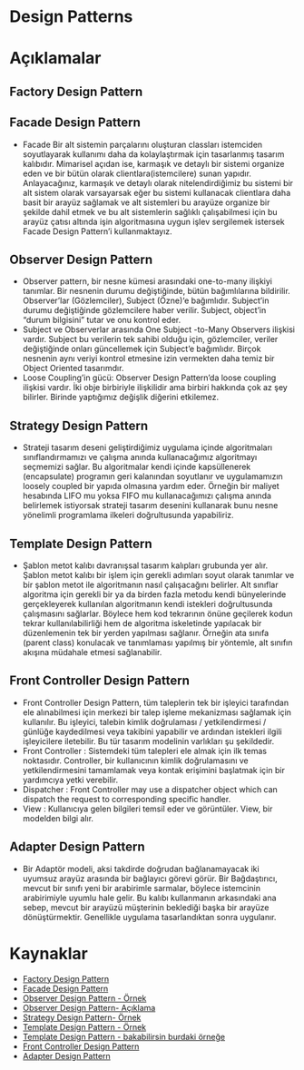 # Design Patterns

# Açıklamalar

## Factory Design Pattern

## Facade Design Pattern

- Facade Bir alt sistemin parçalarını oluşturan classları istemciden soyutlayarak kullanımı daha da kolaylaştırmak için tasarlanmış tasarım kalıbıdır. Mimarisel açıdan ise, karmaşık ve detaylı bir sistemi organize eden ve bir bütün olarak clientlara(istemcilere) sunan yapıdır. Anlayacağınız, karmaşık ve detaylı olarak nitelendirdiğimiz bu sistemi bir alt sistem olarak varsayarsak eğer bu sistemi kullanacak clientlara daha basit bir arayüz sağlamak ve alt sistemleri bu arayüze organize bir şekilde dahil etmek ve bu alt sistemlerin sağlıklı çalışabilmesi için bu arayüz çatısı altında işin algoritmasına uygun işlev sergilemek istersek Facade Design Pattern’i kullanmaktayız.

## Observer Design Pattern

- Observer pattern, bir nesne kümesi arasındaki one-to-many ilişkiyi tanımlar. Bir nesnenin durumu değiştiğinde, bütün bağımlılarına bildirilir. Observer’lar (Gözlemciler), Subject (Özne)‘e bağımlıdır. Subject’in durumu değiştiğinde gözlemcilere haber verilir. Subject, object’in “durum bilgisini” tutar ve onu kontrol eder.
- Subject ve Observerlar arasında One Subject -to-Many Observers ilişkisi vardır. Subject bu verilerin tek sahibi olduğu için, gözlemciler, veriler değiştiğinde onları güncellemek için Subject’e bağımlıdır. Birçok nesnenin aynı veriyi kontrol etmesine izin vermekten daha temiz bir Object Oriented tasarımdır.
- Loose Coupling’in gücü: Observer Design Pattern’da loose coupling ilişkisi vardır. İki obje birbiriyle ilişkilidir ama birbiri hakkında çok az şey bilirler. Birinde yaptığımız değişlik diğerini etkilemez.

## Strategy Design Pattern

- Strateji tasarım deseni geliştirdiğimiz uygulama içinde algoritmaları sınıflandırmamızı ve çalışma anında kullanacağımız algoritmayı seçmemizi sağlar. Bu algoritmalar kendi içinde kapsüllenerek (encapsulate) programın geri kalanından soyutlanır ve uygulamamızın loosely coupled bir yapıda olmasına yardım eder. Örneğin bir maliyet hesabında LIFO mu yoksa FIFO mu kullanacağımızı çalışma anında belirlemek istiyorsak strateji tasarım desenini kullanarak bunu nesne yönelimli programlama ilkeleri doğrultusunda yapabiliriz.

## Template Design Pattern

- Şablon metot kalıbı davranışsal tasarım kalıpları grubunda yer alır. Şablon metot kalıbı bir işlem için gerekli adımları soyut olarak tanımlar ve bir şablon metot ile algoritmanın nasıl çalışacağını belirler. Alt sınıflar algoritma için gerekli bir ya da birden fazla metodu kendi bünyelerinde gerçekleyerek kullanılan algoritmanın kendi istekleri doğrultusunda çalışmasını sağlarlar. Böylece hem kod tekrarının önüne geçilerek kodun tekrar kullanılabilirliği hem de algoritma iskeletinde yapılacak bir düzenlemenin tek bir yerden yapılması sağlanır. Örneğin ata sınıfa (parent class) konulacak ve tanımlaması yapılmış bir yöntemle, alt sınıfın akışına müdahale etmesi sağlanabilir.

## Front Controller Design Pattern

- Front Controller Design Pattern, tüm taleplerin tek bir işleyici tarafından ele alınabilmesi için merkezi bir talep işleme mekanizması sağlamak için kullanılır. Bu işleyici, talebin kimlik doğrulaması / yetkilendirmesi / günlüğe kaydedilmesi veya takibini yapabilir ve ardından istekleri ilgili işleyicilere iletebilir. Bu tür tasarım modelinin varlıkları şu şekildedir.
- Front Controller : Sistemdeki tüm talepleri ele almak için ilk temas noktasıdır. Controller, bir kullanıcının kimlik doğrulamasını ve yetkilendirmesini tamamlamak veya kontak erişimini başlatmak için bir yardımcıya yetki verebilir.
- Dispatcher : Front Controller may use a dispatcher object which can dispatch the request to corresponding specific handler.
- View : Kullanıcıya gelen bilgileri temsil eder ve görüntüler. View, bir modelden bilgi alır. 

## Adapter Design Pattern

- Bir Adaptör modeli, aksi takdirde doğrudan bağlanamayacak iki uyumsuz arayüz arasında bir bağlayıcı görevi görür. Bir Bağdaştırıcı, mevcut bir sınıfı yeni bir arabirimle sarmalar, böylece istemcinin arabirimiyle uyumlu hale gelir.
Bu kalıbı kullanmanın arkasındaki ana sebep, mevcut bir arayüzü müşterinin beklediği başka bir arayüze dönüştürmektir. Genellikle uygulama tasarlandıktan sonra uygulanır.

# Kaynaklar

- [Factory Design Pattern](https://medium.com/bili%C5%9Fim-hareketi/factory-fabrika-pattern-c14baca707be)
- [Facade Design Pattern](https://www.tutorialspoint.com/design_pattern/facade_pattern.htm)
- [Observer Design Pattern - Örnek](https://medium.com/t%C3%BCrkiye/observer-g%C3%B6zlemci-pattern-16cbe6d4bfbe)
- [Observer Design Pattern- Açıklama](https://medium.com/i%CC%87yi-programlama/observer-g%C3%B6zlemci-design-pattern-535df620b720)
- [Strategy Design Pattern- Örnek](https://metinalniacik.medium.com/strategy-design-pattern-strateji-tasar%C4%B1m-%C3%B6r%C3%BCnt%C3%BCs%C3%BC-d7a43290969c)
- [Template Design Pattern - Örnek](https://www.journaldev.com/1763/template-method-design-pattern-in-java)
- [Template Design Pattern - bakabilirsin burdaki örneğe](https://www.geeksforgeeks.org/template-method-design-pattern/)
- [Front Controller Design Pattern](https://www.geeksforgeeks.org/front-controller-design-pattern/)
- [Adapter Design Pattern](https://www.tutorialspoint.com/design_pattern/adapter_pattern.htm)

